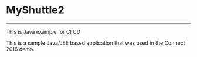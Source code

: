 # MyShuttle2
-------------
This is Java example for CI CD

This is a sample Java/JEE based application that was used in the Connect 2016 demo. 
